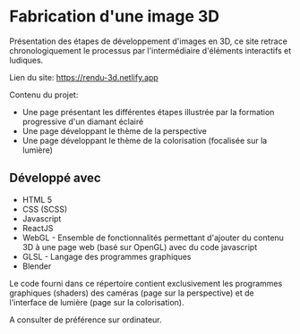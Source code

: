 # Fabrication d'une image 3D

Présentation des étapes de développement d'images en 3D, ce site retrace chronologiquement le processus par l'intermédiaire d'éléments interactifs et ludiques.

Lien du site: https://rendu-3d.netlify.app

Contenu du projet:

- Une page présentant les différentes étapes illustrée par la formation progressive d'un diamant éclairé
- Une page développant le thème de la perspective
- Une page développant le thème de la colorisation (focalisée sur la lumière)

## Développé avec

- HTML 5
- CSS (SCSS)
- Javascript
- ReactJS
- WebGL - Ensemble de fonctionnalités permettant d'ajouter du contenu 3D à une page web (basé sur OpenGL) avec du code javascript
- GLSL - Langage des programmes graphiques
- Blender

Le code fourni dans ce répertoire contient exclusivement les programmes graphiques (shaders) des caméras (page sur la perspective) et de l'interface de lumière (page sur la colorisation).

A consulter de préférence sur ordinateur.
